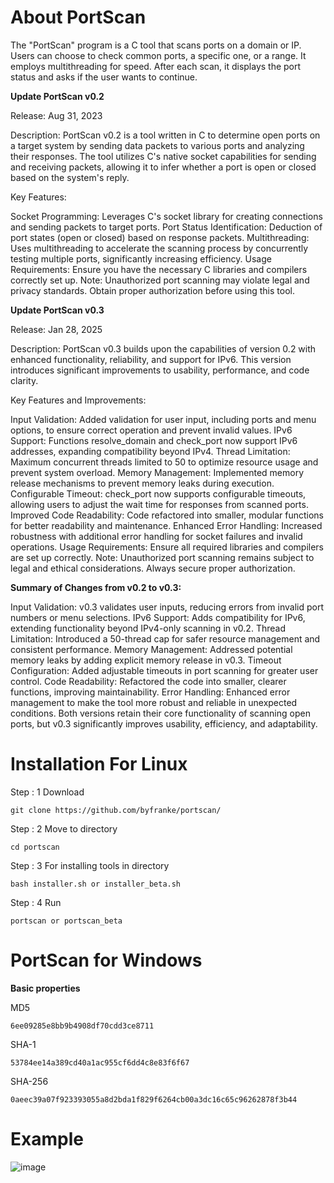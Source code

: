 # About PortScan

The "PortScan" program is a C tool that scans ports on a domain or IP. Users can choose to check common ports, a specific one, or a range. It employs multithreading for speed. After each scan, it displays the port status and asks if the user wants to continue.

**Update PortScan v0.2**

Release: Aug 31, 2023

Description:
PortScan v0.2 is a tool written in C to determine open ports on a target system by sending data packets to various ports and analyzing their responses. The tool utilizes C's native socket capabilities for sending and receiving packets, allowing it to infer whether a port is open or closed based on the system's reply.

Key Features:

Socket Programming: Leverages C's socket library for creating connections and sending packets to target ports.
Port Status Identification: Deduction of port states (open or closed) based on response packets.
Multithreading: Uses multithreading to accelerate the scanning process by concurrently testing multiple ports, significantly increasing efficiency.
Usage Requirements:
Ensure you have the necessary C libraries and compilers correctly set up.
Note: Unauthorized port scanning may violate legal and privacy standards. Obtain proper authorization before using this tool.

**Update PortScan v0.3**

Release: Jan 28, 2025

Description:
PortScan v0.3 builds upon the capabilities of version 0.2 with enhanced functionality, reliability, and support for IPv6. This version introduces significant improvements to usability, performance, and code clarity.

Key Features and Improvements:

Input Validation: Added validation for user input, including ports and menu options, to ensure correct operation and prevent invalid values.
IPv6 Support: Functions resolve_domain and check_port now support IPv6 addresses, expanding compatibility beyond IPv4.
Thread Limitation: Maximum concurrent threads limited to 50 to optimize resource usage and prevent system overload.
Memory Management: Implemented memory release mechanisms to prevent memory leaks during execution.
Configurable Timeout: check_port now supports configurable timeouts, allowing users to adjust the wait time for responses from scanned ports.
Improved Code Readability: Code refactored into smaller, modular functions for better readability and maintenance.
Enhanced Error Handling: Increased robustness with additional error handling for socket failures and invalid operations.
Usage Requirements:
Ensure all required libraries and compilers are set up correctly.
Note: Unauthorized port scanning remains subject to legal and ethical considerations. Always secure proper authorization.

**Summary of Changes from v0.2 to v0.3:**

Input Validation: v0.3 validates user inputs, reducing errors from invalid port numbers or menu selections.
IPv6 Support: Adds compatibility for IPv6, extending functionality beyond IPv4-only scanning in v0.2.
Thread Limitation: Introduced a 50-thread cap for safer resource management and consistent performance.
Memory Management: Addressed potential memory leaks by adding explicit memory release in v0.3.
Timeout Configuration: Added adjustable timeouts in port scanning for greater user control.
Code Readability: Refactored the code into smaller, clearer functions, improving maintainability.
Error Handling: Enhanced error management to make the tool more robust and reliable in unexpected conditions.
Both versions retain their core functionality of scanning open ports, but v0.3 significantly improves usability, efficiency, and adaptability.

# Installation For Linux

Step : 1 Download

```
git clone https://github.com/byfranke/portscan/
```
Step : 2 Move to directory
```
cd portscan
```
Step : 3 For installing tools in directory
```
bash installer.sh or installer_beta.sh
```
Step : 4 Run
```
portscan or portscan_beta
```
# PortScan for Windows

**Basic properties**

MD5
```
6ee09285e8bb9b4908df70cdd3ce8711 
```
SHA-1
```
53784ee14a389cd40a1ac955cf6dd4c8e83f6f67
```
SHA-256
```
0aeec39a07f923393055a8d2bda1f829f6264cb00a3dc16c65c96262878f3b44
```

# Example
![image](https://github.com/byfranke/portscan/assets/131370932/c070685e-0018-4ae5-8590-d7b964e2d564)


